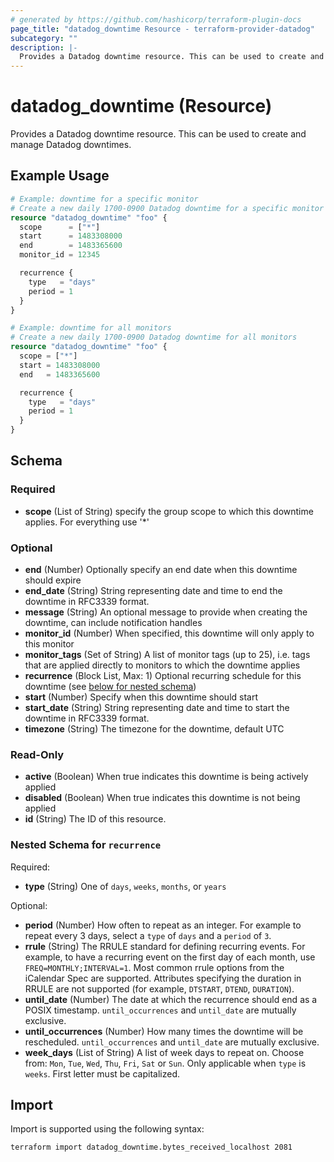 ```yaml
---
# generated by https://github.com/hashicorp/terraform-plugin-docs
page_title: "datadog_downtime Resource - terraform-provider-datadog"
subcategory: ""
description: |-
  Provides a Datadog downtime resource. This can be used to create and manage Datadog downtimes.
---
```


# datadog_downtime (Resource)

Provides a Datadog downtime resource. This can be used to create and manage Datadog downtimes.

## Example Usage

```terraform
# Example: downtime for a specific monitor
# Create a new daily 1700-0900 Datadog downtime for a specific monitor id
resource "datadog_downtime" "foo" {
  scope      = ["*"]
  start      = 1483308000
  end        = 1483365600
  monitor_id = 12345

  recurrence {
    type   = "days"
    period = 1
  }
}

# Example: downtime for all monitors
# Create a new daily 1700-0900 Datadog downtime for all monitors
resource "datadog_downtime" "foo" {
  scope = ["*"]
  start = 1483308000
  end   = 1483365600

  recurrence {
    type   = "days"
    period = 1
  }
}
```

<!-- schema generated by tfplugindocs -->
## Schema

### Required

- **scope** (List of String) specify the group scope to which this downtime applies. For everything use '*'

### Optional

- **end** (Number) Optionally specify an end date when this downtime should expire
- **end_date** (String) String representing date and time to end the downtime in RFC3339 format.
- **message** (String) An optional message to provide when creating the downtime, can include notification handles
- **monitor_id** (Number) When specified, this downtime will only apply to this monitor
- **monitor_tags** (Set of String) A list of monitor tags (up to 25), i.e. tags that are applied directly to monitors to which the downtime applies
- **recurrence** (Block List, Max: 1) Optional recurring schedule for this downtime (see [below for nested schema](#nestedblock--recurrence))
- **start** (Number) Specify when this downtime should start
- **start_date** (String) String representing date and time to start the downtime in RFC3339 format.
- **timezone** (String) The timezone for the downtime, default UTC

### Read-Only

- **active** (Boolean) When true indicates this downtime is being actively applied
- **disabled** (Boolean) When true indicates this downtime is not being applied
- **id** (String) The ID of this resource.

<a id="nestedblock--recurrence"></a>
### Nested Schema for `recurrence`

Required:

- **type** (String) One of `days`, `weeks`, `months`, or `years`

Optional:

- **period** (Number) How often to repeat as an integer. For example to repeat every 3 days, select a `type` of `days` and a `period` of `3`.
- **rrule** (String) The RRULE standard for defining recurring events. For example, to have a recurring event on the first day of each month, use `FREQ=MONTHLY;INTERVAL=1`. Most common rrule options from the iCalendar Spec are supported. Attributes specifying the duration in RRULE are not supported (for example, `DTSTART`, `DTEND`, `DURATION`).
- **until_date** (Number) The date at which the recurrence should end as a POSIX timestamp. `until_occurrences` and `until_date` are mutually exclusive.
- **until_occurrences** (Number) How many times the downtime will be rescheduled. `until_occurrences` and `until_date` are mutually exclusive.
- **week_days** (List of String) A list of week days to repeat on. Choose from: `Mon`, `Tue`, `Wed`, `Thu`, `Fri`, `Sat` or `Sun`. Only applicable when `type` is `weeks`. First letter must be capitalized.

## Import

Import is supported using the following syntax:

```shell
terraform import datadog_downtime.bytes_received_localhost 2081
```
